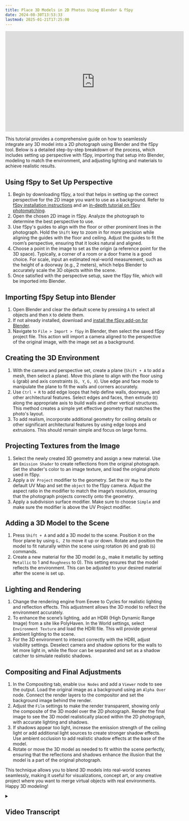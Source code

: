 ```yaml
---
title: Place 3D Models in 2D Photos Using Blender & fSpy
date: 2024-08-30T13:53:33
lastmod: 2025-01-21T17:25:00
---
```


<div class="iframe-16-9-container">
<iframe class="youTubeIframe" width="560" height="315" src="https://www.youtube.com/embed/qBePDl2l2hI?rel=0" title="YouTube video player" frameborder="0" allow="accelerometer; autoplay; clipboard-write; encrypted-media; gyroscope; picture-in-picture; web-share" referrerpolicy="strict-origin-when-cross-origin" allowfullscreen></iframe>
</div>

This tutorial provides a comprehensive guide on how to seamlessly integrate any 3D model into a 2D photograph using Blender and the fSpy tool. Below is a detailed step-by-step breakdown of the process, which includes setting up perspective with fSpy, importing that setup into Blender, modeling to match the environment, and adjusting lighting and materials to achieve realistic results.

## Using fSpy to Set Up Perspective

1. Begin by downloading fSpy, a tool that helps in setting up the correct perspective for the 2D image you want to use as a background. Refer to [fSpy installation instructions](https://youtu.be/0x2ZffQQNJY) and an [in-depth tutorial on fSpy photomatching](../photo-perspective-matching-with-fspy.md).
2. Open the chosen 2D image in fSpy. Analyze the photograph to determine the best perspective to use.
3. Use fSpy's guides to align with the floor or other prominent lines in the photograph. Hold the `Shift` key to zoom in for more precision while aligning the guides with the floor and ceiling. Adjust the guides to fit the room’s perspective, ensuring that it looks natural and aligned.
4. Choose a point in the image to set as the origin (a reference point for the 3D space). Typically, a corner of a room or a door frame is a good choice. For scale, input an estimated real-world measurement, such as the height of a doorway (e.g., 2 meters), which helps Blender to accurately scale the 3D objects within the scene.
5. Once satisfied with the perspective setup, save the fSpy file, which will be imported into Blender.

## Importing fSpy Setup into Blender

1. Open Blender and clear the default scene by pressing `A` to select all objects and then `X` to delete them.
2. If not already installed, download and [install the fSpy add-on for Blender](https://youtu.be/1HOqnb1Uji4).
3. Navigate to `File > Import > fSpy` in Blender, then select the saved fSpy project file. This action will import a camera aligned to the perspective of the original image, with the image set as a background.

## Creating the 3D Environment

1. With the camera and perspective set, create a plane (`Shift + A` to add a mesh, then select a plane). Move this plane to align with the floor using `G` (grab) and axis constraints (`G, Y`, `G, X`). Use edge and face mode to manipulate the plane to fit the walls and corners accurately.
2. Use `Ctrl + R` to add edge loops that help define walls, doorways, and other architectural features. Select edges and faces, then extrude (`E`) along the appropriate axis to build walls and other vertical structures. This method creates a simple yet effective geometry that matches the photo's layout.
3. To add realism, incorporate additional geometry for ceiling details or other significant architectural features by using edge loops and extrusions. This should remain simple and focus on large forms.

## Projecting Textures from the Image

1. Select the newly created 3D geometry and assign a new material. Use an `Emission Shader` to create reflections from the original photograph. Set the shader's color to an image texture, and load the original photo used in fSpy.
2. Apply a `UV Project` modifier to the geometry. Set the `UV Map` to the default UV Map and set the `object` to the fSpy camera. Adjust the aspect ratio in the modifier to match the image’s resolution, ensuring that the photograph projects correctly onto the geometry.
3. Apply a subdivision surface modifier. Make sure to choose `Simple` and make sure the modifier is above the UV Project modifier.

## Adding a 3D Model to the Scene

1. Press `Shift + A` and add a 3D model to the scene. Position it on the floor plane by using `G, Z` to move it up or down. Rotate and position the model to fit naturally within the scene using rotation (`R`) and grab (`G`) commands.
2. Create a new material for the 3D model (e.g., make it metallic by setting `Metallic` to 1 and `Roughness` to 0). This setting ensures that the model reflects the environment. This can be adjusted to your desired material after the scene is set up.

## Lighting and Rendering

1. Change the rendering engine from Eevee to Cycles for realistic lighting and reflection effects. This adjustment allows the 3D model to reflect the environment accurately.
2. To enhance the scene’s lighting, add an HDRI (High Dynamic Range Image) from a site like PolyHaven. In the World settings, select `Environment Texture` and load the HDRI file. This will provide general ambient lighting to the scene.
3. For the 3D environment to interact correctly with the HDRI, adjust visibility settings. Deselect camera and shadow options for the walls to let more light in, while the floor can be separated and set as a shadow catcher to simulate realistic shadows.

## Compositing and Final Adjustments

1. In the Compositing tab, enable `Use Nodes` and add a `Viewer` node to see the output. Load the original image as a background using an `Alpha Over` node. Connect the render layers to the compositor and set the background image behind the render.
2. Adjust the `Film` settings to make the render transparent, showing only the composite of the 3D model over the 2D photograph. Render the final image to see the 3D model realistically placed within the 2D photograph, with accurate lighting and shadows.
3. If shadows appear too light, increase the emission strength of the ceiling light or add additional light sources to create stronger shadow effects. Use ambient occlusion to add realistic shadow effects at the base of the model.
4. Rotate or move the 3D model as needed to fit within the scene perfectly, ensuring that the reflections and shadows enhance the illusion that the model is a part of the original photograph.

This technique allows you to blend 3D models into real-world scenes seamlessly, making it useful for visualizations, concept art, or any creative project where you want to merge virtual objects with real environments. Happy 3D modeling!

<details><summary>

## Video Transcript

</summary>

In this Blender tutorial, I'm going to show you how to put any 3D model in any 2D photograph. Then we can use lighting from the 2D photograph with a 3D model, and perfectly place it with perspective and shadows within that scene from that 2D photograph, we're going to use a tool called fSpy. You can go ahead and download fSpy, Open an image in fSpy that you want to put your 3D modeling. I'm going to quickly go through this. And I have a more in depth tutorial about using fSpy linked in the description.

First I need to think about how this image is arranged in this particular image. I think that using one point perspective is going to be much better, so I'll go ahead and line these up with one point perspective. I can hold shift to zoom in. Then I'll line these guides up with the floor right here. And this will allow me to then tell Blender where the perspective for this is. Once again, hold shift to zoom in, and I have a pretty good one point perspective. I can move this cursor around to check to see how that's looking. You can see that it's a little off here, so this tile may not be perfectly aligned with the floor. If that's the case, I can go ahead and try to use the floor as my guide instead. So I'll click right there. Then I'll move over here to this. Now I can check again to see how that lines up. Still lines up over here. Lines up pretty well. Yeah, it looks like the tile may not be perfectly square to the floor, but the ceiling lines up. We care about the room more than anything else, so this looks pretty good.

One thing we can do is set where the origin is. I'm going to go ahead and set the origin I think right here. Because then I can kind of guess how tall that door is. over in the reference distance, if I select along the z axis, then I can type in how long I think that is. And this is probably something around two meters since it's an elevated doorway, maybe a little bit taller. So I'll type two. And now I have a scale for the Blender scene. I'll go ahead and save this. Inside Blender I'll press A to select everything X delete. If you don't have the fSpy Blender add on, you need to install it. I have a video showing how to install that linked in the description. Then go to file import fSpy. Navigate to where you have your fSpy photo, then import the fSpy project file.

Here we can see that we have the photo as a background image to a special camera that is perfectly aligned with this photo. Our origin point is also right here at the lower corner. If I press shift A to create a plane, it starts at the origin. I can tab in edit mode, press two. For edge mode, press G to grab, then along the y axis, and I can move it over to this wall and notice how it stays in perspective. I can move this edge as well G. Then y. I can move this back g x all the way to the end there, and I can move g x this way. I can go all the way past. Maybe I'll move this one guy over just a little bit. It doesn't have to be perfect, but we do want it accurate enough that we can get some geometry.

If I press control R, then I can add some edge loops right here for these doorways. So I'll add one right here. Control R another one right here a couple more edge loops. We don't need everything, but we want some of this geometry. So it helps with the reflections in our composite. I'll press E to extrude and then go along the y axis. gonna go ahead and go all the way over to the outside of the photograph. Then I'll extrude again e y this time I'll only go to where the door is. Then e y. This is a pretty good approximation of the floor. There are plenty of more details we could potentially add, this is great.

Now I need to create the walls in the ceiling. I think the easiest way to do this is to select three. And I'll select all of these faces of the floor. So now I'll press E to extrude. But it's kind of hard for me to see where I'm extruding to. So I'm going to go ahead and undo that. Then I'll click on the camera, switch to object mode. Click on the camera icon down here. Then under Background images I can move the image to the front and then I can change its opacity. So if I keep the opacity at about 50%, then I click the mesh again tab back into edit mode. Press three to select these faces. Now when I press extrude I can kind of see where I'm extruding to. So that works a little bit better.

If you still can't see because of this front face I can press three, then press x, delete this face and now I can see inside the cube. I still need to adjust these. I'm going to press three. Now select each of these faces here. Switch back to the camera view then g z to move this up and down. Now remember that this is not a perfect perspective match because it sounds like the tile and the walls are not perfectly square, but this will be plenty good for our lighting and composition. So the only last thing I could potentially add is put an edge loop right here, and then I can punch that ceiling up. Many ways to do this. I think I'll go ahead and grab these three ceiling tiles right here by holding shift, and I'll go back to the camera view, press E, Z and just move those up. So now I have. This nice ceiling thing. This is enough for us to complete our composite. I might move this edge right here since it's not grabbing the entire photograph, so I'll orbit around, press two for edge mode. Select all of these edges G. Move them in the X direction. Press one to grab this vertex. G x control lock that right there. So now we are ready to move back into object mode. And now we can project the textures from this photograph onto our model. And then use everything to light our scene.

To project the textures we need to add a material to this object. So in order to do that, I'll go ahead and click on materials and I'll click New Material. A label this material reflections. And instead of a principal brdf, I'm going to use an emission shader. Then for the color click this yellow dot and we want an image texture. And we're going to open the image that we used for our photo matte. Navigate to where you have your image and open the image. We don't see anything yet, but if we switch to material preview, we'll see that our image is splattered kind of all over the model and it doesn't look so good. That's because we need to UV project based on our camera.

Make sure you have the mesh selected. Click on modifiers We'll go ahead and add a generate subdivision surface. You can see this gets all messed up because we don't have any bevels. So go ahead and click simple. Then increase the subdivisions up to six. We'll add one more modifier under edit UV project. For the UV map, select the default UV map and then for the object, select the F spy camera. So we're starting to look better here. But there's still some things that we need to do. For example, the aspect ratio right now is 1 to 1. We need to find out the aspect ratio of the original image. Then in Blender under the UV project I can paste in that resolution. It's 4032. by 2268. If I put that in now, we can orbit around and we can see that. Yes, outside of the object, there's all this messed up stuff. If we don't want to see that, we can go ahead and click on the image texture and right here where it says repeat, we can change that to clip. we can also eliminate the black. But for our purposes of making a composite image with a sculpture, we don't need to do that. as you can see, we get a little bit of 3D space and everything is projected well, it looks perfect from the camera view. Remember we are no longer looking at the photograph. We are looking at 3D geometry that has the photograph projected onto it.

Let's go ahead and add something that we can use as a sculpture. I'll press shift a, add a mesh and we'll go ahead and add Suzanne the monkey. I'll press G, shift Z to move the monkey, R to rotate RC to have it move towards us. remember that we can move around and I can look perfectly in the x direction, press GZ and then move that up. So it's sitting right there on the floor. Go back to the camera view and we can see it is there. Press g x and I can move it. And remember everything is moving in space in perspective. I'm going to go ahead and move the image to the back. click on the F spy camera. Then in the background image put it to the back. So now we can see our model again. And this really shows you that this image texture is in front.

Click on Suzanne. Let's add a modifier to generate subdivision surface. We'll add a couple subdivisions. Also add a material. new material. We'll call this material Shiny Monkey. Under metallic, increase the metallic to one and the roughness to zero. And you can see that we have all these trees reflecting on our monkey. We can see that even better if we shade smooth. But look, there's no trees in our hotel lobby, so why isn't it reflecting the hotel lobby? that's because we're still on material preview. If we select render preview, suddenly we have no reflections. That's because we're using the default Eevee renderer. Click on the camera, change the render to Cycles, and suddenly now you can see that the lobby is reflecting the floor, the walls, and everything else. Just as if the monkey was really there in the 3D scene. If I look through the camera and I press r z as I rotate the monkey, you can see that the reflections truly are coming from the different objects. If I move the monkey to the back or closer to this light, notice how this light is reflecting on the monkey. So this is a great technique when you're trying to composite a 3D model into a 2D image and make it look realistic, I'll press G shift Z to move the monkey up to here. Maybe right there. Looks good. This is going to be a wonderful sculpture inside the hotel.

Now, probably a good idea to go ahead and add maybe an interior HDRI image just to kind of fill out the area. So we get just a few more lights and things like that. Just a generic lighting scheme rather than just the lighting from these reflections. to add an HDRI image, click the world tab, then click the color select Environment Texture. Now we can see all these yellow highlights that are coming in from the HDRI that's not there. The best place to get HDR ies is Poly Haven. In a web browser, go ahead and navigate to Poly Haven, select indoor, Then we'll go ahead and select something that is low contrast something that just doesn't have a lot going on. In fact, the Poly Haven studio looks like it's pretty good. It's got these canned lights. I'm going to go ahead and select that. A 2K image is plenty for what we need, just general ambient lighting. I'll download the image. Back in Blender under the environment texture click open.

Navigate to where you downloaded the HDRI image from Poly Haven. Here I have it right here. Open the image. Now you can see that we have a bit more light reflecting on different parts of the image that may have been dark, We can rotate this image depending on how we want it to be in our scene. Now we have the HDR image casting light, but we really don't notice any change. That's because the walls in the ceiling are acting as blockers. They're not letting the light into the monkey. Select the mesh tab in the edit mode, and I'm going to orbit so I can select all the bottom planes. press three for face mode and select all the ground floor planes. Once you are sure that you have all of the floor selected, go ahead and right click separate by selection. Now we have the floor as a separate object because we're going to use the floor as a shadow catcher. Press tab to go to object mode and select the walls. Once you have the walls selected, we're going to change their visibility in the object properties. Scroll down to visibility. Deselect camera so now they're no longer visible in deselect shadow. Now they'll no longer cast a shadow. And if I look through the camera and if you want to see what it looks like, I can still see them in the camera. But now they're not casting a shadow.

So we have more light coming through that HDRI image for the monkey. next. Select the ground plane and we're going to turn that into a shadow catcher. this will make it disappear because that's what a shadow catcher does. But notice we don't see any shadow. That's because it's still in a mission texture. on the ground and we can label this shadow ground, click on the material. Then we can click this button to duplicate it. So now this is reflections two and we'll call it shadow. Select the shading tab. Then under the nodes instead of an emission shader you can select it. Press X to delete. Press shift a search and type diffuse. If I select diffuse I can place it right here. Attach the color from the texture and then attach this to the surface. And now we have a diffuse texture that will accept shadows. Let's go back to layout and look through our camera. So now you can see that it's collecting these shadows from the light. we're just about ready to start compositing our image. First click on the compositing tab and then select Use Nodes. can't see anything here, so we need to add a view or node. Press shift a search and then type viewer. Select viewer and place it. We can take the output from the render layers and plug it into the viewer node. We still don't see anything, so let's go ahead and render an image.

Now we have the image rendered, but we're looking at the Poly Haven studio. We have the reflections from our hotel lobby. But how do we get the image to be there with the shadow and the reflections? We use the compositor in Blender to add a background image. I'll close the render tab, then press shift a search. And we're going to use image And we'll open an image. Select the same image you used in FS by. Now we need one more node to be able to see the image rather than the Poly Haven studio. Press shift A, then search for Alpha over. Place Alpha over into your compositor. Then the image goes on the top level and then the render layers go on to the bottom. Go ahead and take the output from alpha over into the composite. And there's one last thing to do. Click on the render tab. Scroll down to film In order to see the alpha channel, we need to select transparent. Now we'll go ahead and render an image.

So now we have everything composited. We still get the reflections from the 3D geometry, yet we have shadows on the ground. Perhaps the shadow could be a little stronger. So you could increase the intensity of the emission on the ceiling. Or even add a light to intensely give a shadow right there. And we could also add some ambient occlusion down at the bottom. But hopefully this allows you to composite any 3D model into any 2D image inside of Blender and have a really nice realistic composite. Happy 3D modeling.

</details>
